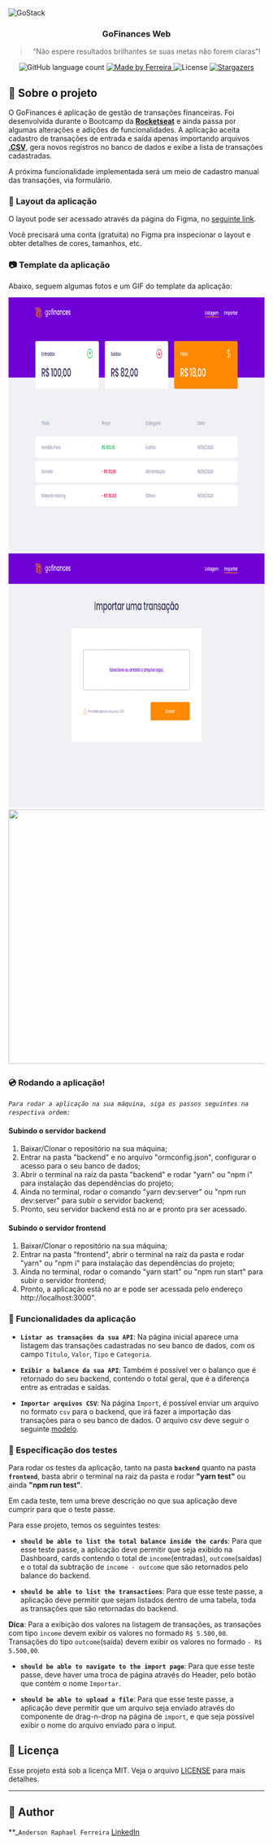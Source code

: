 <img alt="GoStack" src="https://storage.googleapis.com/golden-wind/bootcamp-gostack/header-desafios.png" />

<h3 align="center">
  GoFinances Web
</h3>

<blockquote align="center">“Não espere resultados brilhantes se suas metas não forem claras”!</blockquote>

<p align="center">
  <img alt="GitHub language count" src="https://img.shields.io/github/languages/count/ferreirase/GoFinances?color=%2304D361">

  <a href="https://www.linkedin.com/in/anderson-raphael-ferreira">
    <img alt="Made by Ferreira" src="https://img.shields.io/badge/made%20by-Ferreira-%2304D361">
  </a>

  <img alt="License" src="https://img.shields.io/badge/license-MIT-%2304D361">

  <a href="https://github.com/ferreirase/GoFinances/stargazers">
    <img alt="Stargazers" src="https://img.shields.io/github/stars/ferreirase/GoFinances?style=social">
  </a>
</p>

## :rocket: Sobre o projeto

O GoFinances é aplicação de gestão de transações financeiras. Foi desenvolvida durante o Bootcamp da **[Rocketseat](https://rocketseat.com.br/)** e ainda passa por algumas alterações e adições de funcionalidades.
A aplicação aceita cadastro de transações de entrada e saída apenas importando arquivos **[.CSV](https://rockcontent.com/blog/csv/#:~:text=Por%20defini%C3%A7%C3%A3o%2C%20CSV%20%C3%A9%20um,ou%20delimitados%20por%20uma%20v%C3%ADrgula.)**, gera novos registros no banco de dados e exibe a lista de transações cadastradas.
 
 A próxima funcionalidade implementada será um meio de cadastro manual das transações, via formulário.

### :triangular_ruler: Layout da aplicação

O layout pode ser acessado através da página do Figma, no [seguinte link](https://www.figma.com/file/EgOhyj1Inz14dhWGVhRlhr/GoFinances?node-id=1%3A863).

Você precisará uma conta (gratuita) no Figma pra inspecionar o layout e obter detalhes de cores, tamanhos, etc.


### :camera: Template da aplicação

Abaixo, seguem algumas fotos e um GIF do template da aplicação:

<img src="/assets/list.png" height="500" width="1200">

<img src="/assets/import.png" height="500" width="1200">

<img src="/assets/usage.GIF" height="500" width="1200">


### :cd: Rodando a aplicação!

*``` Para rodar a aplicação na sua máquina, siga os passos seguintes na respectiva ordem: ```*
 
#### Subindo o servidor backend
  1. Baixar/Clonar o repositório na sua máquina;
  2. Entrar na pasta "backend" e no arquivo "ormconfig.json", configurar o acesso para o seu banco de dados;
  3. Abrir o terminal na raiz da pasta "backend" e rodar "yarn" ou "npm i" para instalação das dependências do projeto;
  4. Ainda no terminal, rodar o comando "yarn dev:server" ou "npm run dev:server" para subir o servidor backend;
  5. Pronto, seu servidor backend está no ar e pronto pra ser acessado.

#### Subindo o servidor frontend
  1. Baixar/Clonar o repositório na sua máquina;
  2. Entrar na pasta "frontend", abrir o terminal na raiz da pasta e rodar "yarn" ou "npm i" para instalação das          dependências do projeto;
  3. Ainda no terminal, rodar o comando "yarn start" ou "npm run start" para subir o servidor frontend;
  4. Pronto, a aplicação está no ar e pode ser acessada pelo endereço http://localhost:3000".

### :wrench: Funcionalidades da aplicação

- **`Listar as transações da sua API`**: Na página inicial aparece uma listagem das transações cadastradas no seu banco de dados, com os campo `Título`, `Valor`, `Tipo` e `Categoria`.

- **`Exibir o balance da sua API`**: Também é possível ver o balanço que é retornado do seu backend, contendo o total geral, que é a diferença entre as entradas e saídas.

- **`Importar arquivos CSV`**: Na página `Import`, é possível enviar um arquivo no formato `csv` para o backend, que irá fazer a importação das transações para o seu banco de dados. O arquivo csv deve seguir o seguinte [modelo](https://github.com/Rocketseat/bootcamp-gostack-desafios/blob/master/desafio-database-upload/assets/file.csv).


### :mag_right: Específicação dos testes

Para rodar os testes da aplicação, tanto na pasta **`backend`** quanto na pasta **`frontend`**, basta abrir o terminal na raiz da pasta e rodar **"yarn test"** ou ainda **"npm run test"**.

Em cada teste, tem uma breve descrição no que sua aplicação deve cumprir para que o teste passe.

Para esse projeto, temos os seguintes testes:

- **`should be able to list the total balance inside the cards`**: Para que esse teste passe, a aplicação deve permitir que seja exibido na Dashboard, cards contendo o total de `income`(entradas), `outcome`(saídas) e o total da subtração de `income - outcome` que são retornados pelo balance do backend.

* **`should be able to list the transactions`**: Para que esse teste passe, a aplicação deve permitir que sejam listados dentro de uma tabela, toda as transações que são retornadas do backend.

**Dica**: Para a exibição dos valores na listagem de transações, as transações com tipo `income` devem exibir os valores no formado `R$ 5.500,00`. Transações do tipo `outcome`(saída) devem exibir os valores no formado `- R$ 5.500,00`.

- **`should be able to navigate to the import page`**: Para que esse teste passe, deve haver uma troca de página através do Header, pelo botão que contém o nome `Importar`.

- **`should be able to upload a file`**: Para que esse teste passe, a aplicação deve permitir que um arquivo seja enviado através do componente de drag-n-drop na página de `import`, e que seja possível exibir o nome do arquivo enviado para o input.

## :memo: Licença

Esse projeto está sob a licença MIT. Veja o arquivo [LICENSE](LICENSE) para mais detalhes.

---

## :man: Author
**_```Anderson Raphael Ferreira```
[LinkedIn](https://www.linkedin.com/in/anderson-raphael-ferreira/)
